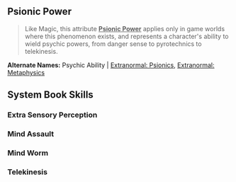 Psionic Power
-------------

> Like Magic, this attribute <ins>__Psionic Power__</ins> applies only in game worlds where this phenomenon exists, and represents a character's ability to wield psychic powers, from danger sense to pyrotechnics to telekinesis.

__Alternate Names:__ Psychic Ability | [Extranormal: Psionics](ExtranormalPsionics.md), [Extranormal: Metaphysics](ExtranormalMetaphysics.md)

System Book Skills
------------------

### Extra Sensory Perception

### Mind Assault

### Mind Worm

### Telekinesis
